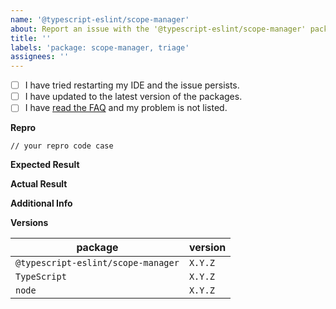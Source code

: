 ```yaml
---
name: '@typescript-eslint/scope-manager'
about: Report an issue with the '@typescript-eslint/scope-manager' package
title: ''
labels: 'package: scope-manager, triage'
assignees: ''
---
```


<!--
Please don't ignore this template.

If you ignore it, we're just going to respond asking you to fill it out, which wastes everyone's time.
The more relevant information you can include, the faster we can find the issue and fix it without asking you for more info.
-->

<!--
🚨 STOP 🚨 𝗦𝗧𝗢𝗣 🚨 𝑺𝑻𝑶𝑷 🚨

This issue template is only for problems specifically with the `@typescript-eslint/scope-manager` package.

If you have a problem with a specific lint rule, please back out and select the `@typescript-eslint/eslint-plugin` template.
If you have a problem with the parser, please back out and select the `@typescript-eslint/parser` template.
-->

- [ ] I have tried restarting my IDE and the issue persists.
- [ ] I have updated to the latest version of the packages.
- [ ] I have [read the FAQ](https://github.com/typescript-eslint/typescript-eslint/blob/master/docs/getting-started/linting/FAQ.md) and my problem is not listed.

**Repro**

<!--
Include a ***minimal*** reproduction case.
The more irrelevant code/config you give, the harder it is for us to investigate.

Please consider creating an isolated reproduction repo to make it easy for the volunteer maintainers debug your issue.
-->

```TS
// your repro code case
```

**Expected Result**

<!--
What did you expect to happen?
Please be specific here - list the exact lines and messages you expect.
-->

**Actual Result**

<!--
What actually happened?
Please be specific here - list the exact lines and messages that caused errors
-->

**Additional Info**

<!--
Did eslint throw an exception?

Please run your lint again with the --debug flag, and dump the output below.
i.e. eslint --ext ".ts,.js" src --debug
-->

**Versions**

| package                                 | version |
| --------------------------------------- | ------- |
| `@typescript-eslint/scope-manager`      | `X.Y.Z` |
| `TypeScript`                            | `X.Y.Z` |
| `node`                                  | `X.Y.Z` |
